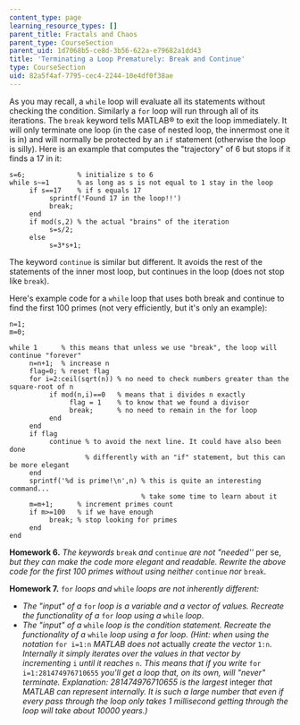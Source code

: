 ```yaml
---
content_type: page
learning_resource_types: []
parent_title: Fractals and Chaos
parent_type: CourseSection
parent_uid: 1d7068b5-ce8d-3b56-622a-e79682a1dd43
title: 'Terminating a Loop Prematurely: Break and Continue'
type: CourseSection
uid: 82a5f4af-7795-cec4-2244-10e4df0f38ae
---
```


As you may recall, a `while` loop will evaluate all its statements without checking the condition. Similarly a `for` loop will run through all of its iterations. The `break` keyword tells MATLAB® to exit the loop immediately. It will only terminate one loop (in the case of nested loop, the innermost one it is in) and will normally be protected by an `if` statement (otherwise the loop is silly). Here is an example that computes the "trajectory" of 6 but stops if it finds a 17 in it:

```
s=6;             % initialize s to 6
while s~=1       % as long as s is not equal to 1 stay in the loop
     if s==17    % if s equals 17
          sprintf('Found 17 in the loop!!')
          break;
     end
     if mod(s,2) % the actual "brains" of the iteration
          s=s/2;
     else
          s=3*s+1;   
```

The keyword `continue` is similar but different. It avoids the rest of the statements of the inner most loop, but continues in the loop (does not stop like `break`).

Here's example code for a `while` loop that uses both break and continue to find the first 100 primes (not very efficiently, but it's only an example):

```
n=1;
m=0;

while 1      % this means that unless we use "break", the loop will continue "forever"
     n=n+1;  % increase n
     flag=0; % reset flag
     for i=2:ceil(sqrt(n)) % no need to check numbers greater than the square-root of n
          if mod(n,i)==0   % means that i divides n exactly
               flag = 1    % to know that we found a divisor
               break;      % no need to remain in the for loop
          end
     end
     if flag
          continue % to avoid the next line. It could have also been done
                   % differently with an "if" statement, but this can be more elegant
     end
     sprintf('%d is prime!\n',n) % this is quite an interesting command...
                                 % take some time to learn about it
     m=m+1;      % increment primes count
     if m>=100   % if we have enough
          break; % stop looking for primes
     end
end
```

**Homework 6.** _The keywords_ `break` _and_ `continue` _are not "needed''_ per se, _but they can make the code more elegant and readable. Rewrite the above code for the first 100 primes without using neither_ `continue` _nor_ `break`.

**Homework 7.** `for` _loops and_ `while` _loops are not inherently different:_

*   _The "input" of a_ `for` _loop is a variable and a vector of values. Recreate the functionality of a_ `for` _loop using a_ `while` _loop_.
*   _The "input" of a_ `while` _loop is the condition statement. Recreate the functionality of a_ `while` _loop using a for loop. (Hint: when using the notation_ `for i=1:n` _MATLAB does not_ actually _create the vector_ `1:n`. _Internally it simply iterates over the values in that vector by incrementing_ `i` _until it reaches_ `n`. _This means that if you write_ `for i=1:281474976710655` _you'll get a loop that, on its own, will "never" terminate. Explanation: 281474976710655 is the largest_ integer _that MATLAB can represent internally. It is such a large number that even if every pass through the loop only takes 1 millisecond getting through the loop will take about 10000 years.)_
